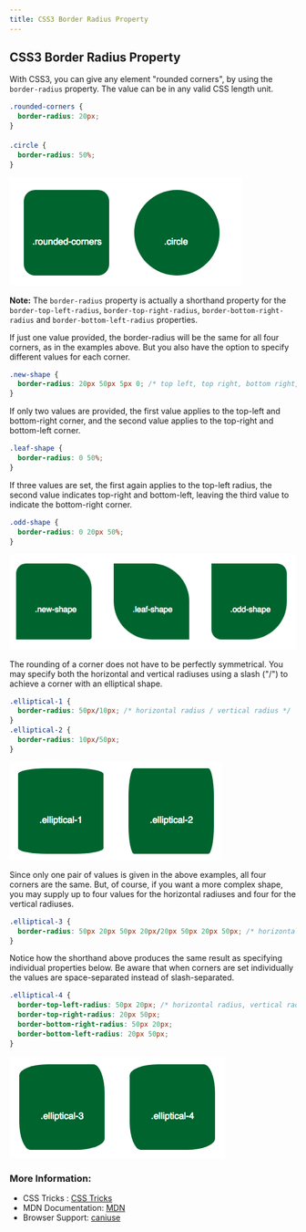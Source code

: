 ```yaml
---
title: CSS3 Border Radius Property
---
```

## CSS3 Border Radius Property

With CSS3, you can give any element "rounded corners", by using the `border-radius` property. The value can be in any valid CSS length unit.

```css
.rounded-corners {
  border-radius: 20px;
}

.circle {
  border-radius: 50%;
}
```
![examples](https://github.com/kaithrendyle/guide-photos/blob/master/rounded-circle.png?raw=true)

**Note:** The `border-radius` property is actually a shorthand property for the `border-top-left-radius`, `border-top-right-radius`, `border-bottom-right-radius` and `border-bottom-left-radius` properties.

If just one value provided, the border-radius will be the same for all four corners, as in the examples above. But you also have the option to specify different values for each corner.

```css
.new-shape {
  border-radius: 20px 50px 5px 0; /* top left, top right, bottom right, bottom left */
}
```
If only two values are provided, the first value applies to the top-left and bottom-right corner, and the second value applies to the top-right and bottom-left corner.

```css
.leaf-shape {
  border-radius: 0 50%;
}
```
If three values are set, the first again applies to the top-left radius, the second value indicates top-right and bottom-left, leaving the third value to indicate the bottom-right corner.
```css
.odd-shape {
  border-radius: 0 20px 50%;
}
```
![examples](https://github.com/kaithrendyle/guide-photos/blob/master/odd-shapes.png?raw=true)

The rounding of a corner does not have to be perfectly symmetrical. You may specify both the horizontal and vertical radiuses using a slash ("/") to achieve a corner with an elliptical shape.
```css
.elliptical-1 {
  border-radius: 50px/10px; /* horizontal radius / vertical radius */
}
.elliptical-2 {
  border-radius: 10px/50px;
}

```
![examples](https://github.com/kaithrendyle/guide-photos/blob/master/elliptical-basic.png?raw=true)

Since only one pair of values is given in the above examples, all four corners are the same. But, of course, if you want a more complex shape, you may supply up to four values for the horizontal radiuses and four for the vertical radiuses.
```css
.elliptical-3 {
  border-radius: 50px 20px 50px 20px/20px 50px 20px 50px; /* horizontal top-left, horizontal top-right, horizontal bottom-right, horizontal bottom-left / vertical top-left, vertical top-right, vertical bottom-right, vertical bottom-left */
}
```
Notice how the shorthand above produces the same result as specifying individual properties below. Be aware that when corners are set individually the values are space-separated instead of slash-separated.

```css
.elliptical-4 {
  border-top-left-radius: 50px 20px; /* horizontal radius, vertical radius */
  border-top-right-radius: 20px 50px;
  border-bottom-right-radius: 50px 20px;
  border-bottom-left-radius: 20px 50px;
}
```
![examples](https://github.com/kaithrendyle/guide-photos/blob/master/elliptical-advance.png?raw=true)


### More Information:
- CSS Tricks : <a href='https://css-tricks.com/almanac/properties/b/border-radius/' target='_blank' rel='nofollow'>CSS Tricks</a>
- MDN Documentation: <a href='https://developer.mozilla.org/en-US/docs/Web/CSS/border-radius' target='_blank' rel='nofollow'>MDN</a>
- Browser Support: <a href='http://caniuse.com/#search=border-radius' target='_blank' rel='nofollow'>caniuse</a>
